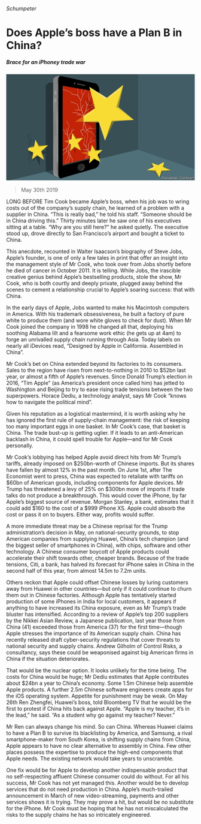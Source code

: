 ###### Schumpeter

# Does Apple’s boss have a Plan B in China? 

##### Brace for an iPhoney trade war 

![image](images/20190601_WBD000_0.jpg) 

> May 30th 2019 

LONG BEFORE Tim Cook became Apple’s boss, when his job was to wring costs out of the company’s supply chain, he learned of a problem with a supplier in China. “This is really bad,” he told his staff. “Someone should be in China driving this.” Thirty minutes later he saw one of his executives sitting at a table. “Why are you still here?” he asked quietly. The executive stood up, drove directly to San Francisco’s airport and bought a ticket to China. 

This anecdote, recounted in Walter Isaacson’s biography of Steve Jobs, Apple’s founder, is one of only a few tales in print that offer an insight into the management style of Mr Cook, who took over from Jobs shortly before he died of cancer in October 2011. It is telling. While Jobs, the irascible creative genius behind Apple’s bestselling products, stole the show, Mr Cook, who is both courtly and deeply private, plugged away behind the scenes to cement a relationship crucial to Apple’s soaring success: that with China. 

In the early days of Apple, Jobs wanted to make his Macintosh computers in America. With his trademark obsessiveness, he built a factory of pure white to produce them (and wore white gloves to check for dust). When Mr Cook joined the company in 1998 he changed all that, deploying his soothing Alabama lilt and a fearsome work ethic (he gets up at 4am) to forge an unrivalled supply chain running through Asia. Today labels on nearly all iDevices read, “Designed by Apple in California. Assembled in China”. 

Mr Cook’s bet on China extended beyond its factories to its consumers. Sales to the region have risen from next-to-nothing in 2010 to $52bn last year, or almost a fifth of Apple’s revenues. Since Donald Trump’s election in 2016, “Tim Apple” (as America’s president once called him) has jetted to Washington and Beijing to try to ease rising trade tensions between the two superpowers. Horace Dediu, a technology analyst, says Mr Cook “knows how to navigate the political mind”. 

Given his reputation as a logistical mastermind, it is worth asking why he has ignored the first rule of supply-chain management: the risk of keeping too many important eggs in one basket. In Mr Cook’s case, that basket is China. The trade bust-up is getting uglier. If it leads to an anti-American backlash in China, it could spell trouble for Apple—and for Mr Cook personally. 

Mr Cook’s lobbying has helped Apple avoid direct hits from Mr Trump’s tariffs, already imposed on $250bn-worth of Chinese imports. But its shares have fallen by almost 12% in the past month. On June 1st, after The Economist went to press, China was expected to retaliate with tariffs on $60bn of American goods, including components for Apple devices. Mr Trump has threatened a levy of 25% on $300bn more of imports if trade talks do not produce a breakthrough. This would cover the iPhone, by far Apple’s biggest source of revenue. Morgan Stanley, a bank, estimates that it could add $160 to the cost of a $999 iPhone XS. Apple could absorb the cost or pass it on to buyers. Either way, profits would suffer. 

A more immediate threat may be a Chinese reprisal for the Trump administration’s decision in May, on national-security grounds, to stop American companies from supplying Huawei, China’s tech champion (and the biggest seller of smartphones in China), with chips, software and other technology. A Chinese consumer boycott of Apple products could accelerate their shift towards other, cheaper brands. Because of the trade tensions, Citi, a bank, has halved its forecast for iPhone sales in China in the second half of this year, from almost 14.5m to 7.2m units. 

Others reckon that Apple could offset Chinese losses by luring customers away from Huawei in other countries—but only if it could continue to churn them out in Chinese factories. Although Apple has tentatively started production of some iPhones in India for local customers, it appears if anything to have increased its China exposure, even as Mr Trump’s trade bluster has intensified. According to a review of Apple’s top 200 suppliers by the Nikkei Asian Review, a Japanese publication, last year those from China (41) exceeded those from America (37) for the first time—though Apple stresses the importance of its American supply chain. China has recently released draft cyber-security regulations that cover threats to national security and supply chains. Andrew Gilholm of Control Risks, a consultancy, says these could be weaponised against big American firms in China if the situation deteriorates. 

That would be the nuclear option. It looks unlikely for the time being. The costs for China would be huge; Mr Dediu estimates that Apple contributes about $24bn a year to China’s economy. Some 1.5m Chinese help assemble Apple products. A further 2.5m Chinese software engineers create apps for the iOS operating system. Appetite for punishment may be weak. On May 26th Ren Zhengfei, Huawei’s boss, told Bloomberg TV that he would be the first to protest if China hits back against Apple. “Apple is my teacher, it’s in the lead,” he said. “As a student why go against my teacher? Never.” 

Mr Ren can always change his mind. So can China. Whereas Huawei claims to have a Plan B to survive its blacklisting by America, and Samsung, a rival smartphone-maker from South Korea, is shifting supply chains from China, Apple appears to have no clear alternative to assembly in China. Few other places possess the expertise to produce the high-end components that Apple needs. The existing network would take years to unscramble. 

One fix would be for Apple to develop another indispensable product that no self-respecting affluent Chinese consumer could do without. For all his success, Mr Cook has not yet managed this. Another would be to develop services that do not need production in China. Apple’s much-trailed announcement in March of new video-streaming, payments and other services shows it is trying. They may prove a hit, but would be no substitute for the iPhone. Mr Cook must be hoping that he has not miscalculated the risks to the supply chains he has so intricately engineered. 

